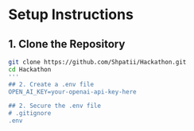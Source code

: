 # Setup Instructions

## 1. Clone the Repository
```bash
git clone https://github.com/Shpatii/Hackathon.git
cd Hackathon
'''
## 2. Create a .env file
OPEN_AI_KEY=your-openai-api-key-here

## 2. Secure the .env file
# .gitignore
.env
